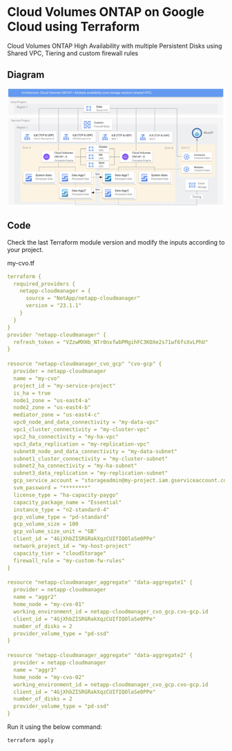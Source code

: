 # Cloud Volumes ONTAP on Google Cloud using Terraform

Cloud Volumes ONTAP High Availability with multiple Persistent Disks using Shared VPC, Tiering and custom firewall rules

## Diagram

![account-id1](./../pics/19-cvoha-sharedvpc.jpg)

## Code

Check the last Terraform module version and modify the inputs according to your project.

my-cvo.tf
```yaml
terraform {
  required_providers {
    netapp-cloudmanager = {
      source = "NetApp/netapp-cloudmanager"
      version = "23.1.1"
    }
  }
}
provider "netapp-cloudmanager" {
  refresh_token = "VZzwMXHb_NTr0nxfwbPMgihFC3KOXe2s71wf6fsXvLPhU"
}

resource "netapp-cloudmanager_cvo_gcp" "cvo-gcp" {
  provider = netapp-cloudmanager
  name = "my-cvo"
  project_id = "my-service-project"
  is_ha = true
  node1_zone = "us-east4-a"
  node2_zone = "us-east4-b"
  mediator_zone = "us-east4-c"
  vpc0_node_and_data_connectivity = "my-data-vpc"
  vpc1_cluster_connectivity = "my-cluster-vpc"
  vpc2_ha_connectivity = "my-ha-vpc"
  vpc3_data_replication = "my-replication-vpc"
  subnet0_node_and_data_connectivity = "my-data-subnet"
  subnet1_cluster_connectivity = "my-cluster-subnet"
  subnet2_ha_connectivity = "my-ha-subnet"
  subnet3_data_replication = "my-replication-subnet"
  gcp_service_account = "storageadmin@my-project.iam.gserviceaccount.com"
  svm_password = "********"
  license_type = "ha-capacity-paygo"
  capacity_package_name = "Essential"
  instance_type = "n2-standard-4"
  gcp_volume_type = "pd-standard"
  gcp_volume_size = 100
  gcp_volume_size_unit = "GB"
  client_id = "4GjXhbZISRGRakXqzCUIfIQOlaSe0PPe"
  network_project_id = "my-host-project"
  capacity_tier = "cloudStorage"
  firewall_rule = "my-custom-fw-rules"
}

resource "netapp-cloudmanager_aggregate" "data-aggregate1" {
  provider = netapp-cloudmanager
  name = "aggr2"
  home_node = "my-cvo-01"
  working_environment_id = netapp-cloudmanager_cvo_gcp.cvo-gcp.id
  client_id = "4GjXhbZISRGRakXqzCUIfIQOlaSe0PPe"
  number_of_disks = 2
  provider_volume_type = "pd-ssd"
}

resource "netapp-cloudmanager_aggregate" "data-aggregate2" {
  provider = netapp-cloudmanager
  name = "aggr3"
  home_node = "my-cvo-02"
  working_environment_id = netapp-cloudmanager_cvo_gcp.cvo-gcp.id
  client_id = "4GjXhbZISRGRakXqzCUIfIQOlaSe0PPe"
  number_of_disks = 2
  provider_volume_type = "pd-ssd"
}
```

Run it using the below command:
```shell
terraform apply
```
